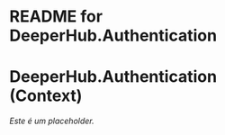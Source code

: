 # README for DeeperHub.Authentication

# DeeperHub.Authentication (Context)

*Este é um placeholder.*